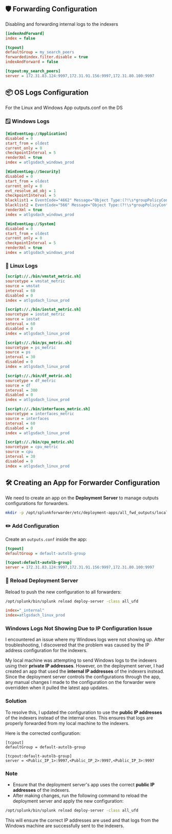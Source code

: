 ## 🛡️ Forwarding Configuration
Disabling and forwarding internal logs to the indexers
```ini
[indexAndForward]
index = false

[tcpout]
defaultGroup = my_search_peers
forwardedindex.filter.disable = true
indexAndForward = false

[tcpout:my_search_peers]
server = 172.31.83.124:9997,172.31.91.156:9997,172.31.80.100:9997
```

## 📦 **OS Logs Configuration**
For the Linux and Windows App outputs.conf on the DS
### 🪟 Windows Logs

```ini
[WinEventLog://Application]
disabled = 0
start_from = oldest
current_only = 0
checkpointInterval = 5
renderXml = true
index = atlgsdach_windows_prod

[WinEventLog://Security]
disabled = 0
start_from = oldest
current_only = 0
evt_resolve_ad_obj = 1
checkpointInterval = 5
blacklist1 = EventCode="4662" Message="Object Type:(?!\s*groupPolicyContainer)"
blacklist2 = EventCode="566" Message="Object Type:(?!\s*groupPolicyContainer)"
renderXml = true
index = atlgsdach_windows_prod

[WinEventLog://System]
disabled = 0
start_from = oldest
current_only = 0
checkpointInterval = 5
renderXml = true
index = atlgsdach_windows_prod
```

### 🐧 **Linux Logs**

```ini
[script://./bin/vmstat_metric.sh]
sourcetype = vmstat_metric
source = vmstat
interval = 60
disabled = 0
index = atlgsdach_linux_prod

[script://./bin/iostat_metric.sh]
sourcetype = iostat_metric
source = iostat
interval = 60
disabled = 0
index = atlgsdach_linux_prod

[script://./bin/ps_metric.sh]
sourcetype = ps_metric
source = ps
interval = 30
disabled = 0
index = atlgsdach_linux_prod

[script://./bin/df_metric.sh]
sourcetype = df_metric
source = df
interval = 300
disabled = 0
index = atlgsdach_linux_prod

[script://./bin/interfaces_metric.sh]
sourcetype = interfaces_metric
source = interfaces
interval = 60
disabled = 0
index = atlgsdach_linux_prod

[script://./bin/cpu_metric.sh]
sourcetype = cpu_metric
source = cpu
interval = 30
disabled = 0
index = atlgsdach_linux_prod
```

## 🛠️ **Creating an App for Forwarder Configuration**

We need to create an app on the **Deployment Server** to manage outputs configurations for forwarders.

```bash
mkdir -p /opt/splunkforwarder/etc/deployment-apps/all_fwd_outputs/local
```

### ✏️ **Add Configuration**
Create an `outputs.conf` inside the app:

```ini
[tcpout]
defaultGroup = default-autolb-group

[tcpout:default-autolb-group]
server = 172.31.83.124:9997,172.31.91.156:9997,172.31.80.100:9997
```

### 🔄 **Reload Deployment Server**
Reload to push the new configuration to all forwarders:

```bash
/opt/splunk/bin/splunk reload deploy-server -class all_ufd
```

```ini
index="_internal" 
index=atlgsdach_linux_prod
```


### Windows Logs Not Showing Due to IP Configuration Issue

I encountered an issue where my Windows logs were not showing up. After troubleshooting, I discovered that the problem was caused by the IP address configuration for the indexers.

My local machine was attempting to send Windows logs to the indexers using their **private IP addresses**. However, on the deployment server, I had created an app that used the **internal IP addresses** of the indexers instead. Since the deployment server controls the configurations through the app, any manual changes I made to the configuration on the forwarder were overridden when it pulled the latest app updates.

### Solution
To resolve this, I updated the configuration to use the **public IP addresses** of the indexers instead of the internal ones. This ensures that logs are properly forwarded from my local machine to the indexers.

Here is the corrected configuration:

```plaintext
[tcpout]
defaultGroup = default-autolb-group

[tcpout:default-autolb-group]
server = <Public_IP_1>:9997,<Public_IP_2>:9997,<Public_IP_3>:9997
```

### Note
- Ensure that the deployment server's app uses the correct **public IP addresses** of the indexers.
- After making changes, run the following command to reload the deployment server and apply the new configuration:

```bash
/opt/splunk/bin/splunk reload deploy-server -class all_ufd
```

This will ensure the correct IP addresses are used and that logs from the Windows machine are successfully sent to the indexers.

